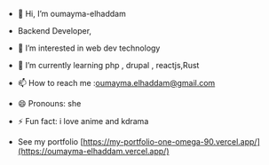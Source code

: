 - 👋 Hi, I’m oumayma-elhaddam
- Backend Developer,
- 👀 I’m interested in web dev technology 
- 🌱 I’m currently learning php , drupal , reactjs,Rust
- 📫 How to reach me :oumayma.elhaddam@gmail.com
- 😄 Pronouns: she
- ⚡ Fun fact: i love anime and kdrama

- See my portfolio [https://my-portfolio-one-omega-90.vercel.app/](https://oumayma-elhaddam.vercel.app/)
  

<!---
 oumayma-elhaddam is a ✨ special ✨ repository because its `README.md`
--->
